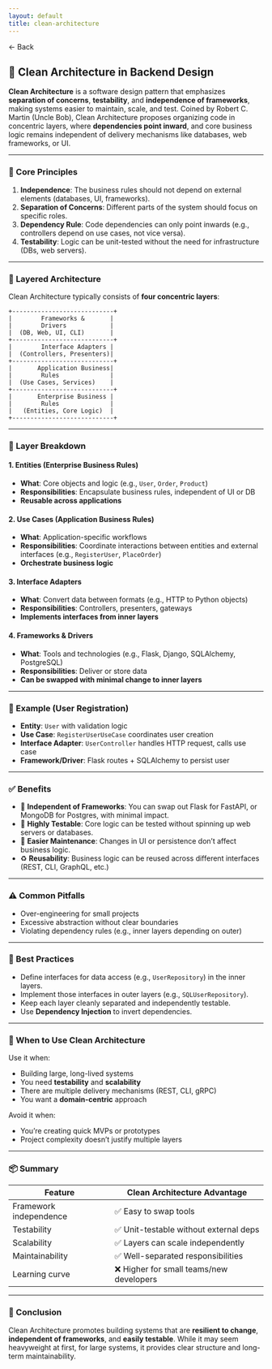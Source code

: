 ```yaml
---
layout: default
title: clean-architecture 
---
```


<a href="https://anish7600.github.io/technical-writeups" style="text-decoration: none;">← Back</a>


## 🧱 Clean Architecture in Backend Design

**Clean Architecture** is a software design pattern that emphasizes **separation of concerns**, **testability**, and **independence of frameworks**, making systems easier to maintain, scale, and test. Coined by Robert C. Martin (Uncle Bob), Clean Architecture proposes organizing code in concentric layers, where **dependencies point inward**, and core business logic remains independent of delivery mechanisms like databases, web frameworks, or UI.

---

### 🧠 Core Principles

1. **Independence**: The business rules should not depend on external elements (databases, UI, frameworks).
2. **Separation of Concerns**: Different parts of the system should focus on specific roles.
3. **Dependency Rule**: Code dependencies can only point inwards (e.g., controllers depend on use cases, not vice versa).
4. **Testability**: Logic can be unit-tested without the need for infrastructure (DBs, web servers).

---

### 🧭 Layered Architecture

Clean Architecture typically consists of **four concentric layers**:

```
+----------------------------+
|        Frameworks &       |
|        Drivers            |
|  (DB, Web, UI, CLI)       |
+----------------------------+
|        Interface Adapters |
|  (Controllers, Presenters)|
+----------------------------+
|       Application Business|
|        Rules              |
|  (Use Cases, Services)    |
+----------------------------+
|       Enterprise Business |
|        Rules              |
|   (Entities, Core Logic)  |
+----------------------------+
```

---

### 🧩 Layer Breakdown

#### 1. **Entities (Enterprise Business Rules)**

* **What**: Core objects and logic (e.g., `User`, `Order`, `Product`)
* **Responsibilities**: Encapsulate business rules, independent of UI or DB
* **Reusable across applications**

#### 2. **Use Cases (Application Business Rules)**

* **What**: Application-specific workflows
* **Responsibilities**: Coordinate interactions between entities and external interfaces (e.g., `RegisterUser`, `PlaceOrder`)
* **Orchestrate business logic**

#### 3. **Interface Adapters**

* **What**: Convert data between formats (e.g., HTTP to Python objects)
* **Responsibilities**: Controllers, presenters, gateways
* **Implements interfaces from inner layers**

#### 4. **Frameworks & Drivers**

* **What**: Tools and technologies (e.g., Flask, Django, SQLAlchemy, PostgreSQL)
* **Responsibilities**: Deliver or store data
* **Can be swapped with minimal change to inner layers**

---

### 🧪 Example (User Registration)

* **Entity**: `User` with validation logic
* **Use Case**: `RegisterUserUseCase` coordinates user creation
* **Interface Adapter**: `UserController` handles HTTP request, calls use case
* **Framework/Driver**: Flask routes + SQLAlchemy to persist user

---

### ✅ Benefits

* 🔄 **Independent of Frameworks**: You can swap out Flask for FastAPI, or MongoDB for Postgres, with minimal impact.
* 🧪 **Highly Testable**: Core logic can be tested without spinning up web servers or databases.
* 🚀 **Easier Maintenance**: Changes in UI or persistence don’t affect business logic.
* ♻️ **Reusability**: Business logic can be reused across different interfaces (REST, CLI, GraphQL, etc.)

---

### ⚠️ Common Pitfalls

* Over-engineering for small projects
* Excessive abstraction without clear boundaries
* Violating dependency rules (e.g., inner layers depending on outer)

---

### 🔧 Best Practices

* Define interfaces for data access (e.g., `UserRepository`) in the inner layers.
* Implement those interfaces in outer layers (e.g., `SQLUserRepository`).
* Keep each layer cleanly separated and independently testable.
* Use **Dependency Injection** to invert dependencies.

---

### 🧭 When to Use Clean Architecture

Use it when:

* Building large, long-lived systems
* You need **testability** and **scalability**
* There are multiple delivery mechanisms (REST, CLI, gRPC)
* You want a **domain-centric** approach

Avoid it when:

* You’re creating quick MVPs or prototypes
* Project complexity doesn’t justify multiple layers

---

### 📦 Summary

| Feature                | Clean Architecture Advantage            |
| ---------------------- | --------------------------------------- |
| Framework independence | ✅ Easy to swap tools                    |
| Testability            | ✅ Unit-testable without external deps   |
| Scalability            | ✅ Layers can scale independently        |
| Maintainability        | ✅ Well-separated responsibilities       |
| Learning curve         | ❌ Higher for small teams/new developers |

---

### 📌 Conclusion

Clean Architecture promotes building systems that are **resilient to change**, **independent of frameworks**, and **easily testable**. While it may seem heavyweight at first, for large systems, it provides clear structure and long-term maintainability.
